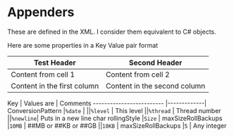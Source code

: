 # Appenders
These are defined in the XML. I consider them equivalent to C# objects.


Here are some properties in a Key Value pair format

Test Header | Second Header
------------ | -------------
Content from cell 1 | Content from cell 2
Content in the first column | Content in the second column


 Key						| Values are   |       Comments
 -------------------------	|-------------|
 ConversionPattern			|```%date```	|
							||```%level```	| This level 
							||```%thread```	| Thread number
							||```%newline```| Puts in a new line char
 rollingStyle				|```Size```		| 
 maxSizeRollBackups			|```10MB```		| ##MB or ##KB or ##GB
							||```10KB```		|
 maxSizeRollBackups			|```5```		| Any integer 
 
